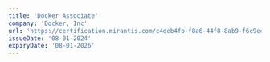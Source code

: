 ```yaml
---
title: 'Docker Associate'
company: 'Docker, Inc'
url: 'https://certification.mirantis.com/c4deb4fb-f8a6-44f8-8ab9-f6c9ee942cf5'
issueDate: '08-01-2024'
expiryDate: '08-01-2026'
---
```

